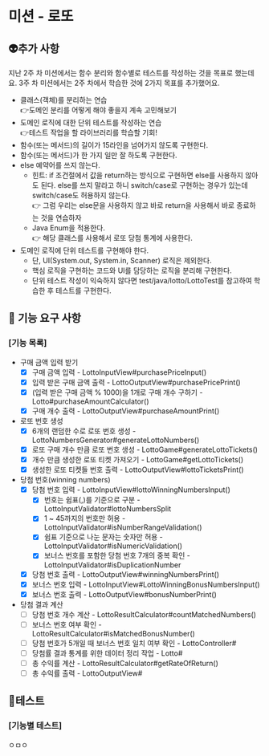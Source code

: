 # 미션 - 로또
## 👽추가 사항
지난 2주 차 미션에서는 함수 분리와 함수별로 테스트를 작성하는 것을 목표로 했는데요. 3주 차 미션에서는 2주 차에서 학습한 것에 2가지 목표를 추가했어요.
- 클래스(객체)를 분리하는 연습</br>
👉도메인 분리를 어떻게 해야 좋을지 계속 고민해보기
- 도메인 로직에 대한 단위 테스트를 작성하는 연습</br>
👉테스트 작업을 할 라이브러리를 학습할 기회!
- 함수(또는 메서드)의 길이가 15라인을 넘어가지 않도록 구현한다.
- 함수(또는 메서드)가 한 가지 일만 잘 하도록 구현한다.
- else 예약어를 쓰지 않는다.
  - 힌트: if 조건절에서 값을 return하는 방식으로 구현하면 else를 사용하지 않아도 된다.
  else를 쓰지 말라고 하니 switch/case로 구현하는 경우가 있는데 switch/case도 허용하지 않는다.</br>
  👉 그럼 우리는 else문을 사용하지 않고 바로 return을 사용해서 바로 종료하는 것을 연습하자
  - Java Enum을 적용한다.</br>
  👉 해당 클래스를 사용해서 로또 당첨 통계에 사용한다.
- 도메인 로직에 단위 테스트를 구현해야 한다. 
  - 단, UI(System.out, System.in, Scanner) 로직은 제외한다.
  - 핵심 로직을 구현하는 코드와 UI를 담당하는 로직을 분리해 구현한다.
  - 단위 테스트 작성이 익숙하지 않다면 test/java/lotto/LottoTest를 참고하여 학습한 후 테스트를 구현한다.
  
## 🚀 기능 요구 사항
### [기능 목록]
- 구매 금액 입력 받기
  - [x] 구매 금액 입력 - LottoInputView#purchasePriceInput()
  - [x] 입력 받은 구매 금액 출력 - LottoOutputView#purchasePricePrint()
  - [x] (입력 받은 구매 금액 % 1000)을 1개로 구매 개수 구하기 - Lotto#purchaseAmountCalculator()
  - [x] 구매 개수 출력 - LottoOutputView#purchaseAmountPrint()
- 로또 번호 생성
  - [x] 6개의 랜덤한 수로 로또 번호 생성 - LottoNumbersGenerator#generateLottoNumbers()
  - [x] 로또 구매 개수 만큼 로또 번호 생성 - LottoGame#generateLottoTickets()
  - [x] 개수 만큼 생성한 로또 티켓 가져오기 - LottoGame#getLottoTickets()
  - [x] 생성한 로또 티켓들 번호 출력 - LottoOutputView#lottoTicketsPrint()
- 당첨 번호(winning numbers)
  - [x] 당첨 번호 입력 - LottoInputView#lottoWinningNumbersInput()
    - [x] 번호는 쉼표(,)를 기준으로 구분 - LottoInputValidator#lottoNumbersSplit
    - [x] 1 ~ 45까지의 번호만 허용 - LottoInputValidator#isNumberRangeValidation()
    - [x] 쉼표 기준으로 나눈 문자는 숫자만 허용 - LottoInputValidator#isNumericValidation()
    - [x] 보너스 번호를 포함한 당첨 번호 7개의 중복 확인 - LottoInputValidator#isDuplicationNumber
  - [x] 당첨 번호 출력 - LottoOutputView#winningNumbersPrint()
  - [x] 보너스 번호 입력 - LottoInputView#LottoWinningBonusNumbersInput()
  - [x] 보너스 번호 출력 - LottoOutputView#bonusNumberPrint()
- 당첨 결과 계산
  - [ ] 당첨 번호 개수 계산 - LottoResultCalculator#countMatchedNumbers()
  - [ ] 보너스 번호 여부 확인 - LottoResultCalculator#isMatchedBonusNumber()
  - [ ] 당첨 번호가 5개일 때 보너스 번호 일치 여부 확인 - LottoController#
  - [ ] 당첨률 결과 통계를 위한 데이터 정리 작업 - Lotto#
  - [ ] 총 수익률 계산 - LottoResultCalculator#getRateOfReturn()
  - [ ] 총 수익률 출력 - LottoOutputView#

## 🔨테스트
### [기능별 테스트]
ㅇㅁㅇ
